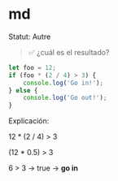 # md

Statut: Autre

> ✅ ¿cuál es el resultado?
> 

```jsx
let foo = 12;
if (foo * (2 / 4) > 3) {
	console.log('Go in!');
} else {
	console.log('Go out!');
}
```

Explicación:

12 * (2 / 4) > 3

(12 * 0.5) > 3

6 > 3 → true → **go in**